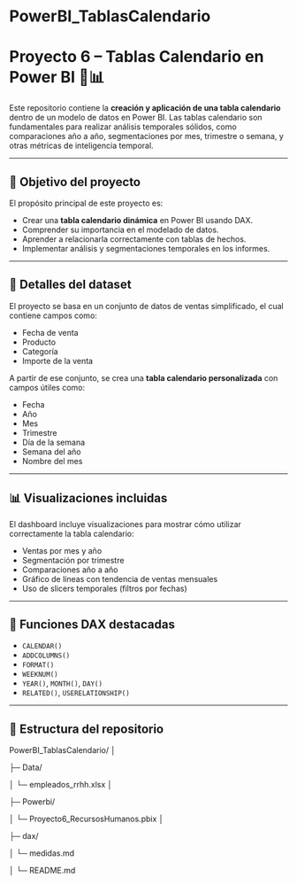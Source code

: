 # PowerBI_TablasCalendario
# Proyecto 6 – Tablas Calendario en Power BI 📅📊

Este repositorio contiene la **creación y aplicación de una tabla calendario** dentro de un modelo de datos en Power BI. Las tablas calendario son fundamentales para realizar análisis temporales sólidos, como comparaciones año a año, segmentaciones por mes, trimestre o semana, y otras métricas de inteligencia temporal.

---

## 📌 Objetivo del proyecto

El propósito principal de este proyecto es:

- Crear una **tabla calendario dinámica** en Power BI usando DAX.
- Comprender su importancia en el modelado de datos.
- Aprender a relacionarla correctamente con tablas de hechos.
- Implementar análisis y segmentaciones temporales en los informes.

---

## 🧾 Detalles del dataset

El proyecto se basa en un conjunto de datos de ventas simplificado, el cual contiene campos como:

- Fecha de venta
- Producto
- Categoría
- Importe de la venta

A partir de ese conjunto, se crea una **tabla calendario personalizada** con campos útiles como:

- Fecha
- Año
- Mes
- Trimestre
- Día de la semana
- Semana del año
- Nombre del mes

---

## 📊 Visualizaciones incluidas

El dashboard incluye visualizaciones para mostrar cómo utilizar correctamente la tabla calendario:

- Ventas por mes y año
- Segmentación por trimestre
- Comparaciones año a año
- Gráfico de líneas con tendencia de ventas mensuales
- Uso de slicers temporales (filtros por fechas)

---

## 🧠 Funciones DAX destacadas

- `CALENDAR()`
- `ADDCOLUMNS()`
- `FORMAT()`
- `WEEKNUM()`
- `YEAR()`, `MONTH()`, `DAY()`
- `RELATED()`, `USERELATIONSHIP()`

---

## 📁 Estructura del repositorio

PowerBI_TablasCalendario/
│

├─ Data/

│ └─ empleados_rrhh.xlsx
│

├─ Powerbi/

│ └─ Proyecto6_RecursosHumanos.pbix
│

├─ dax/

│ └─ medidas.md

│
└─ README.md
